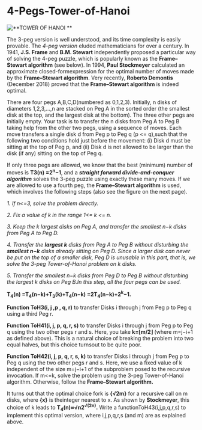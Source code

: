 # 4-Pegs-Tower-of-Hanoi


![**TOWER OF HANOI **](https://slideplayer.com/slide/1517162/5/images/3/Tower+of+Hanoi+How+to+solve+the+4+pegs.jpg)


The 3-peg version is well understood, and its time complexity is easily provable. The *4-peg version* eluded mathematicians for over a century. In 1941, **J.S. Frame** and **B.M. Stewart** independently proposed a particular way of solving the 4-peg puzzle, which is popularly known as the **Frame–Stewart algorithm** (see below). In 1994, **Paul Stockmeyer** calculated an approximate closed-formexpression for the optimal number of moves made by the **Frame–Stewart algorithm**. Very recently, **Roberto Demontis** (December 2018) proved that the **Frame–Stewart algorithm** is indeed optimal.

There are four pegs A,B,C,D(numbered as 0,1,2,3). Initially, n disks of diameters 1,2,3,...,n are stacked on Peg A in the sorted order (the smallest disk at the top, and the largest disk at the bottom). The three other pegs are initially empty. Your task is to transfer the n disks from Peg A to Peg B taking help from the other two pegs, using a sequence of moves. Each move transfers a single disk d from Peg p to Peg q (p <= q),such that the following two conditions hold just before the movement: (i) Disk d must be sitting at the top of Peg p, and (ii) Disk d is not allowed to be larger than the disk (if any) sitting on the top of Peg q.

If only three pegs are allowed, we know that the best (minimum) number of moves is **T3(n) =2<sup>n</sup>−1**, and a ***straight forward divide-and-conquer algorithm*** solves the 3-peg puzzle using exactly these many moves. If we are allowed to use a fourth peg, the **Frame–Stewart algorithm** is used, which involves the following steps (also see the figure on the next page).

*1. If n<=3, solve the problem directly.*

*2. Fix a value of k in the range 1<= k <= n.*

*3. Keep the k largest disks on Peg A, and transfer the smallest n−k disks from Peg A to Peg D.*

*4. Transfer the **largest k** disks from Peg A to Peg B without disturbing the **smallest n−k** disks already sitting on Peg D. Since a larger disk can never be put on the top of a smaller disk, Peg D is unusable in this part, that is, we solve the 3-peg Tower-of-Hanoi problem on k disks.*

*5. Transfer the smallest n−k disks from Peg D to Peg B without disturbing the largest k disks on Peg B.In this step, all the four pegs can be used.*

**T<sub>4</sub>(n) =T<sub>4</sub>(n−k)+T<sub>3</sub>(k)+T<sub>4</sub>(n−k) =2T<sub>4</sub>(n−k)+2<sup>k</sup>−1.**


**Function ToH3(i, j ,p , q, r)** to transfer Disks i through j from Peg p to Peg q using a third Peg r.

**Function ToH41(i, j, p, q, r, s)** to transfer Disks i through j from Peg p to Peg q using the two other pegs r and s. Here, you take **k=⌊m/2⌋** (where m=j−i+1 as defined above). This is a natural choice of breaking the problem into two equal halves, but this choice turnsout to be quite poor.

**Function ToH42(i, j, p, q, r, s, k)** to transfer Disks i through j from Peg p to Peg q using the two other pegs r and s. Here, we use a fixed value of k independent of the size m=j−i+1 of the subproblem posed to the recursive invocation. If m<=k, solve the problem using the 3-peg Tower-of-Hanoi algorithm. Otherwise, follow the **Frame–Stewart algorithm.**

It turns out that the optimal choice fork is **{√2m}** for a recursive call on m disks, where **{x}** is theinteger nearest to x. As shown by **Stockmeyer**, this choice of k leads to **T<sub>4</sub>(n)≈√n2<sup>√(2n)</sup>.** Write a functionToH43(i,j,p,q,r,s) to implement this optimal version, where i,j,p,q,r,s (and m) are as explained above.

